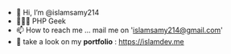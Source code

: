 - 👋 Hi, I’m @islamsamy214
- 👨🏻‍💻 PHP Geek
- 📫 How to reach me ... mail me on 'islamsamy214@gmail.com'
- 👀 take a look on my **portfolio** : https://islamdev.me
